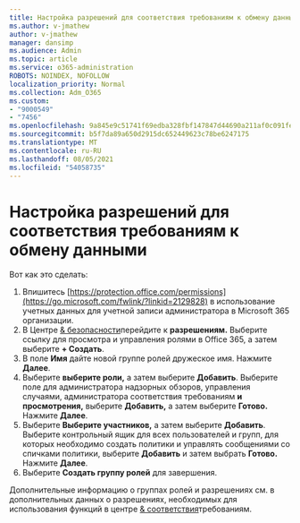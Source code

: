 ```yaml
---
title: Настройка разрешений для соответствия требованиям к обмену данными
ms.author: v-jmathew
author: v-jmathew
manager: dansimp
ms.audience: Admin
ms.topic: article
ms.service: o365-administration
ROBOTS: NOINDEX, NOFOLLOW
localization_priority: Normal
ms.collection: Adm_O365
ms.custom:
- "9000549"
- "7456"
ms.openlocfilehash: 9a845e9c51741f69edba328fbf147847d44690a211af0c091fe29733414f771b
ms.sourcegitcommit: b5f7da89a650d2915dc652449623c78be6247175
ms.translationtype: MT
ms.contentlocale: ru-RU
ms.lasthandoff: 08/05/2021
ms.locfileid: "54058735"
---
```

# <a name="enable-permissions-for-communication-compliance"></a>Настройка разрешений для соответствия требованиям к обмену данными

Вот как это сделать:

1. Впишитесь [https://protection.office.com/permissions](https://go.microsoft.com/fwlink/?linkid=2129828) в использование учетных данных для учетной записи администратора в Microsoft 365 организации.
2. В Центре [& безопасности](https://go.microsoft.com/fwlink/?linkid=2101341)перейдите к **разрешениям.** Выберите ссылку для просмотра и управления ролями в Office 365, а затем выберите **\+ Создать**.
3. В поле **Имя** дайте новой группе ролей дружеское имя. Нажмите **Далее**.
4. Выберите **выберите роли,** а затем выберите **Добавить**. Выберите поле для администратора надзорных обзоров, управления случаями, администратора соответствия требованиям **и** **просмотрения,** выберите **Добавить,** а затем выберите **Готово.** Нажмите **Далее**.
5. Выберите **Выберите участников,** а затем выберите **Добавить**. Выберите контрольный ящик для всех пользователей и групп, для которых необходимо создать политики и управлять сообщениями со спичками политики, выберите **Добавить** и затем выбрать **Готово.** Нажмите **Далее**.
6. Выберите **Создать группу ролей** для завершения.

Дополнительные информацию о группах ролей и разрешениях см. в дополнительных данных о разрешениях, необходимых для использования функций в центре [& соответствия](https://go.microsoft.com/fwlink/?linkid=2114184)требованиям.
